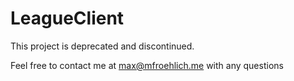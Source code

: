 # LeagueClient

This project is deprecated and discontinued.

Feel free to contact me at max@mfroehlich.me with any questions
